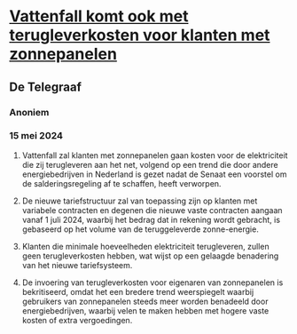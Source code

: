 # [Vattenfall komt ook met terugleverkosten voor klanten met zonnepanelen](https://advance.lexis.com/api/document?collection=news&id=urn:contentItem:6C1M-2R61-JBNJ-20FJ-00000-00&context=1519360)
## De Telegraaf
### Anoniem
### 15 mei 2024

1. Vattenfall zal klanten met zonnepanelen gaan kosten voor de elektriciteit die zij terugleveren aan het net, volgend op een trend die door andere energiebedrijven in Nederland is gezet nadat de Senaat een voorstel om de salderingsregeling af te schaffen, heeft verworpen.

2. De nieuwe tariefstructuur zal van toepassing zijn op klanten met variabele contracten en degenen die nieuwe vaste contracten aangaan vanaf 1 juli 2024, waarbij het bedrag dat in rekening wordt gebracht, is gebaseerd op het volume van de teruggeleverde zonne-energie.

3. Klanten die minimale hoeveelheden elektriciteit terugleveren, zullen geen terugleverkosten hebben, wat wijst op een gelaagde benadering van het nieuwe tariefsysteem.

4. De invoering van terugleverkosten voor eigenaren van zonnepanelen is bekritiseerd, omdat het een bredere trend weerspiegelt waarbij gebruikers van zonnepanelen steeds meer worden benadeeld door energiebedrijven, waarbij velen te maken hebben met hogere vaste kosten of extra vergoedingen.